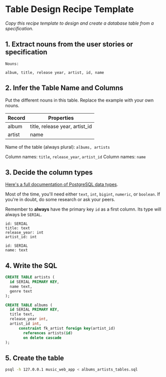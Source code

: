 # Table Design Recipe Template

_Copy this recipe template to design and create a database table from a specification._

## 1. Extract nouns from the user stories or specification

```
Nouns:

album, title, release year, artist, id, name
```

## 2. Infer the Table Name and Columns

Put the different nouns in this table. Replace the example with your own nouns.

| Record | Properties                     |
| ------ | ------------------------------ |
| album  | title, release year, artist_id |
| artist | name                           |

Name of the table (always plural): `albums, artists`

Column names: `title`, `release_year`, `artist_id`
Column names: `name`

## 3. Decide the column types

[Here's a full documentation of PostgreSQL data types](https://www.postgresql.org/docs/current/datatype.html).

Most of the time, you'll need either `text`, `int`, `bigint`, `numeric`, or `boolean`. If you're in doubt, do some research or ask your peers.

Remember to **always** have the primary key `id` as a first column. Its type will always be `SERIAL`.

```
id: SERIAL
title: text
release_year: int
artist_id: int

id: SERIAL
name: text
```

## 4. Write the SQL

```sql
CREATE TABLE artists (
  id SERIAL PRIMARY KEY,
  name text,
  genre text
);

CREATE TABLE albums (
  id SERIAL PRIMARY KEY,
  title text,
  release_year int,
  artist_id int,
      constraint fk_artist foreign key(artist_id)
        references artists(id)
        on delete cascade
);
```

## 5. Create the table

```bash
psql -h 127.0.0.1 music_web_app < albums_artists_tables.sql
```
